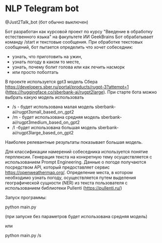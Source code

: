 
# NLP Telegram bot
@Just2Talk_bot
(бот обычно выключен)

 Бот разработан как курсовой проект по курсу "Введение в обработку естественного языка" на факультете ИИ GeekBrains
 Бот обрабатывает команду  /start и текстовые сообщения.
 При обработке текстовых сообщений, бот пытается определить что хочет собеседник: 
 - узнать, что приготовить на ужин, 
 - узнать погоду в каком то месте, 
 - узнать, почему болит голова или как лечить насморк
 - или просто поболтать
 
 В проекте используется gpt3 модель Сбера https://developers.sber.ru/portal/products/rugpt-3?attempt=1 
 (https://huggingface.co/sberbank-ai/rugpt2large). При старте бота можно выбрать какую модель использовать
 - /s - будет использована малая модель sberbank-ai/rugpt3small_based_on_gpt2
 - /m - будет использована средняя модель sberbank-ai/rugpt3medium_based_on_gpt2
 - /l -будет использована большая модель sberbank-ai/rugpt3large_based_on_gpt2
 
Наиболее релевантные результаты показывает большая модель.
 
 Для классификации намерений собеседника используется понятие перплексии.
 Генерация текста на конкретную тему осуществляется с использованием Prompt Engineering.
Данные о погоде получаются посредством API, который предоставляет сервис https://openweathermap.org/. Определение места, 
в котором необходимо узнать погоду, осуществляется путем выделения географической сущности (NER) из текста пользователя
с использованием библиотеки Pullenti (https://pullenti.ru/)

Запуск программы:

python main.py 

(при запуске без параметров будет использована средняя модель)

или

python main.py  /s